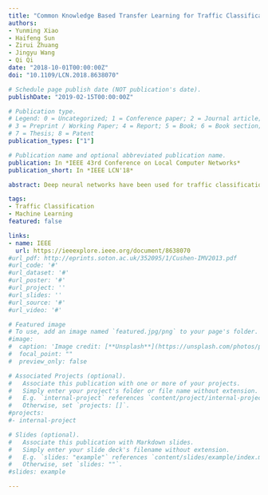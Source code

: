 ```yaml
---
title: "Common Knowledge Based Transfer Learning for Traffic Classification"
authors:
- Yunming Xiao
- Haifeng Sun
- Zirui Zhuang
- Jingyu Wang
- Qi Qi
date: "2018-10-01T00:00:00Z"
doi: "10.1109/LCN.2018.8638070"

# Schedule page publish date (NOT publication's date).
publishDate: "2019-02-15T00:00:00Z"

# Publication type.
# Legend: 0 = Uncategorized; 1 = Conference paper; 2 = Journal article;
# 3 = Preprint / Working Paper; 4 = Report; 5 = Book; 6 = Book section;
# 7 = Thesis; 8 = Patent
publication_types: ["1"]

# Publication name and optional abbreviated publication name.
publication: In *IEEE 43rd Conference on Local Computer Networks*
publication_short: In *IEEE LCN'18*

abstract: Deep neural networks have been used for traffic classification, and promising results are obtained. However, most previous work confined to one specific classification task and restricted the classifiers potential performance and applications. As the traffic flows can be labeled from different perspectives, the performance of the classifier might be improved by exploring more meaningful latent features. For this purpose, we adopted a multi-output DNN model that simultaneously learns different traffic classification tasks. The common knowledge of traffic is exploited by the synergy among the tasks and boosts the individual performances of the tasks. Experiments show that this structure has the potential to meet new future demands and achieve the classification with advanced speeds and fair accuracies. Yet, due to the heavy training cost, the neural networks, though achieving good performance, are hard to implement in the real environment. We further show that few-shot learning could be a viable approach.

tags:
- Traffic Classification
- Machine Learning
featured: false

links:
- name: IEEE
  url: https://ieeexplore.ieee.org/document/8638070
#url_pdf: http://eprints.soton.ac.uk/352095/1/Cushen-IMV2013.pdf
#url_code: '#'
#url_dataset: '#'
#url_poster: '#'
#url_project: ''
#url_slides: ''
#url_source: '#'
#url_video: '#'

# Featured image
# To use, add an image named `featured.jpg/png` to your page's folder. 
#image:
#  caption: 'Image credit: [**Unsplash**](https://unsplash.com/photos/pLCdAaMFLTE)'
#  focal_point: ""
#  preview_only: false

# Associated Projects (optional).
#   Associate this publication with one or more of your projects.
#   Simply enter your project's folder or file name without extension.
#   E.g. `internal-project` references `content/project/internal-project/index.md`.
#   Otherwise, set `projects: []`.
#projects:
#- internal-project

# Slides (optional).
#   Associate this publication with Markdown slides.
#   Simply enter your slide deck's filename without extension.
#   E.g. `slides: "example"` references `content/slides/example/index.md`.
#   Otherwise, set `slides: ""`.
#slides: example

---
```

